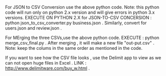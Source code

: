 For JSON to CSV Conversion use the above python code.
Note: this python code will run only on python 2.x version and will give errors in python 3.x versions.
EXECUTE ON PYTHON 2.X for JSON-TO-CSV CONCERSION : python json_to_csv_converter.py business.json .
Similarly, convert for users.json and review.json .


For MErging the three CSVs,use the above python code.
EXECUTE : python merge_csv_final.py .
After merging , it will make a new file "out-put.csv" .
Note: keep the colums in the same order as mentioned in the code.

If you want to see how the CSV file looks , use the Delimit app to view as we can not open huge files in Excel .
LINK : http://www.delimitware.com/buy_w.html .
